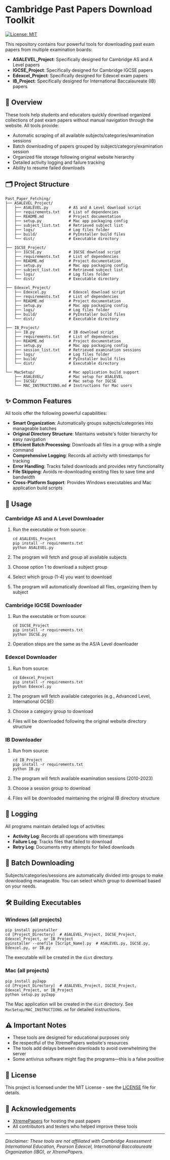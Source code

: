 # Cambridge Past Papers Download Toolkit

[![License: MIT](https://img.shields.io/badge/License-MIT-blue.svg)](https://opensource.org/licenses/MIT)

This repository contains four powerful tools for downloading past exam papers from multiple examination boards:
- **ASALEVEL_Project**: Specifically designed for Cambridge AS and A Level papers
- **IGCSE_Project**: Specifically designed for Cambridge IGCSE papers
- **Edexcel_Project**: Specifically designed for Edexcel exam papers
- **IB_Project**: Specifically designed for International Baccalaureate (IB) papers

## 📖 Overview

These tools help students and educators quickly download organized collections of past exam papers without manual navigation through the website. All tools provide:

- Automatic scraping of all available subjects/categories/examination sessions
- Batch downloading of papers grouped by subject/category/examination session
- Organized file storage following original website hierarchy
- Detailed activity logging and failure tracking
- Ability to resume failed downloads

## 🗂️ Project Structure

```plaintext
Past_Paper_Fetching/
├── ASALEVEL_Project/
│   ├── ASALEVEL.py         # AS and A Level download script
│   ├── requirements.txt    # List of dependencies
│   ├── README.md           # Project documentation
│   ├── setup.py            # Mac app packaging config
│   ├── subject_list.txt    # Retrieved subject list
│   ├── logs/               # Log files folder
│   ├── build/              # PyInstaller build files
│   └── dist/               # Executable directory
│
├── IGCSE_Project/
│   ├── IGCSE.py            # IGCSE download script
│   ├── requirements.txt    # List of dependencies
│   ├── README.md           # Project documentation
│   ├── setup.py            # Mac app packaging config
│   ├── subject_list.txt    # Retrieved subject list
│   ├── logs/               # Log files folder
│   └── dist/               # Executable directory
│
├── Edexcel_Project/
│   ├── Edexcel.py          # Edexcel download script
│   ├── requirements.txt    # List of dependencies
│   ├── README.md           # Project documentation
│   ├── setup.py            # Mac app packaging config
│   ├── logs/               # Log files folder
│   ├── build/              # PyInstaller build files
│   └── dist/               # Executable directory
│
├── IB_Project/
│   ├── IB.py               # IB download script
│   ├── requirements.txt    # List of dependencies
│   ├── README.md           # Project documentation
│   ├── setup.py            # Mac app packaging config
│   ├── session_list.txt    # Retrieved examination sessions
│   ├── logs/               # Log files folder
│   ├── build/              # PyInstaller build files
│   └── dist/               # Executable directory
│
└── MacSetup/               # Mac application build support
    ├── ASALEVEL/           # Mac setup for ASALEVEL
    ├── IGCSE/              # Mac setup for IGCSE
    └── MAC_INSTRUCTIONS.md # Instructions for Mac users
```

## ✨ Common Features

All tools offer the following powerful capabilities:

- **Smart Organization**: Automatically groups subjects/categories into manageable batches
- **Original Directory Structure**: Maintains website's folder hierarchy for easy navigation
- **Efficient Batch Processing**: Downloads all files in a group with a single command
- **Comprehensive Logging**: Records all activity with timestamps for tracking
- **Error Handling**: Tracks failed downloads and provides retry functionality
- **File Skipping**: Avoids re-downloading existing files to save time and bandwidth
- **Cross-Platform Support**: Provides Windows executables and Mac application build scripts

## 🚀 Usage

### Cambridge AS and A Level Downloader

1. Run the executable or from source:
   ```shell
   cd ASALEVEL_Project
   pip install -r requirements.txt
   python ASALEVEL.py
   ```

2. The program will fetch and group all available subjects
3. Choose option 1 to download a subject group
4. Select which group (1-4) you want to download
5. The program will automatically download all files, organizing them by subject

### Cambridge IGCSE Downloader

1. Run the executable or from source:
   ```shell
   cd IGCSE_Project
   pip install -r requirements.txt
   python IGCSE.py
   ```

2. Operation steps are the same as the AS/A Level downloader

### Edexcel Downloader

1. Run from source:
   ```shell
   cd Edexcel_Project
   pip install -r requirements.txt
   python Edexcel.py
   ```

2. The program will fetch available categories (e.g., Advanced Level, International GCSE)
3. Choose a category group to download
4. Files will be downloaded following the original website directory structure

### IB Downloader

1. Run from source:
   ```shell
   cd IB_Project
   pip install -r requirements.txt
   python IB.py
   ```

2. The program will fetch available examination sessions (2010-2023)
3. Choose a session group to download
4. Files will be downloaded maintaining the original IB directory structure

## 📝 Logging

All programs maintain detailed logs of activities:

- **Activity Log**: Records all operations with timestamps
- **Failure Log**: Tracks files that failed to download
- **Retry Log**: Documents retry attempts for failed downloads

## 🔄 Batch Downloading

Subjects/categories/sessions are automatically divided into groups to make downloading manageable. You can select which group to download based on your needs.

## 🛠️ Building Executables

### Windows (all projects)

```shell
pip install pyinstaller
cd [Project_Directory]  # ASALEVEL_Project, IGCSE_Project, Edexcel_Project, or IB_Project
pyinstaller --onefile [Script_Name].py  # ASALEVEL.py, IGCSE.py, Edexcel.py, or IB.py
```

The executable will be created in the `dist` directory.

### Mac (all projects)

```shell
pip install py2app
cd [Project_Directory]  # ASALEVEL_Project, IGCSE_Project, Edexcel_Project, or IB_Project
python setup.py py2app
```

The Mac application will be created in the `dist` directory. See `MacSetup/MAC_INSTRUCTIONS.md` for detailed instructions.

## ⚠️ Important Notes

- These tools are designed for educational purposes only
- Be respectful of the XtremePapers website's resources
- The tools add delays between downloads to avoid overwhelming the server
- Some antivirus software might flag the programs—this is a false positive

## 📄 License

This project is licensed under the MIT License - see the [LICENSE](LICENSE) file for details.

## 🙏 Acknowledgements

- [XtremePapers](https://papers.xtremepape.rs/) for hosting the past papers
- All contributors and testers who helped improve these tools

---

*Disclaimer: These tools are not affiliated with Cambridge Assessment International Education, Pearson Edexcel, International Baccalaureate Organization (IBO), or XtremePapers.*
```
